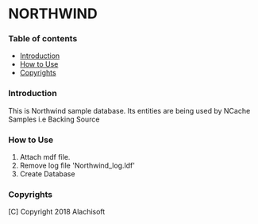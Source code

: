 # NORTHWIND

### Table of contents

* [Introduction](#introduction)
* [How to Use](#how-to-use)
* [Copyrights](#copyrights)

### Introduction

This is Northwind sample database. Its entities are being used by NCache Samples i.e Backing Source 

### How to Use

1. Attach mdf file.
2. Remove log file 'Northwind_log.ldf' 
3. Create Database 

### Copyrights

[C] Copyright 2018 Alachisoft 